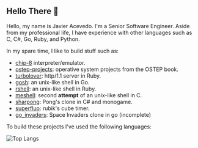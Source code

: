 ## Hello There 👋

Hello, my name is Javier Acevedo. I'm a Senior Software Engineer. Aside from my professional life, I have experience with other languages such as C, C#, Go, Ruby, and Python. 

In my spare time, I like to build stuff such as:

- [chip-8](https://github.com/javieracevedo/chip-8-emulator) interpreter/emulator.
- [ostep-projects](https://github.com/javieracevedo/ostep-projects): operative system projects from the OSTEP book.
- [turbolover](https://github.com/javieracevedo/turbolover): http/1.1 server in Ruby.
- [gosh](https://github.com/javieracevedo/gosh): an unix-like shell in Go.
- [rshell](https://github.com/javieracevedo/rshell): an unix-like shell in Ruby. 
- [meshell](https://github.com/javieracevedo/meshell): second **attempt** of an unix-like shell in C. 
- [sharpong](https://github.com/javieracevedo/sharpong): Pong's clone in C# and monogame.
- [superfluo](https://github.com/javieracevedo/superfluo-timer): rubik's cube timer.
- [go_invaders](https://github.com/javieracevedo/go_invaders): Space Invaders clone in go (incomplete)

To build these projects I've used the following languages:

![Top Langs](https://github-readme-stats.vercel.app/api/top-langs/?username=javieracevedo&langs_count=10&layout=compact)
